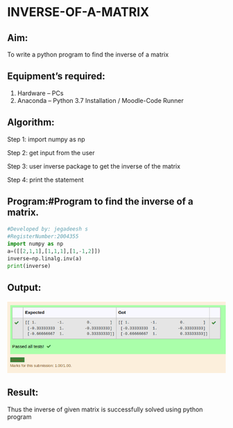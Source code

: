 # INVERSE-OF-A-MATRIX
## Aim:
To write a python program to find the inverse of a matrix
## Equipment’s required:
1. 	Hardware – PCs
2. 	Anaconda – Python 3.7 Installation / Moodle-Code Runner
## Algorithm:
 Step 1: import numpy as np
 
 Step 2: get input from the user
 
 Step 3: user inverse package to get the inverse of the matrix
 
 Step 4: print the statement

## Program:#Program to find the inverse of a matrix.
``` python
#Developed by: jegadeesh s
#RegisterNumber:2004355
import numpy as np
a=([[2,1,1],[1,1,1],[1,-1,2]])
inverse=np.linalg.inv(a)
print(inverse)

``` 

## Output:
![OUTPUT](out7.png)
## Result:
Thus the inverse of given matrix is successfully solved using python program

